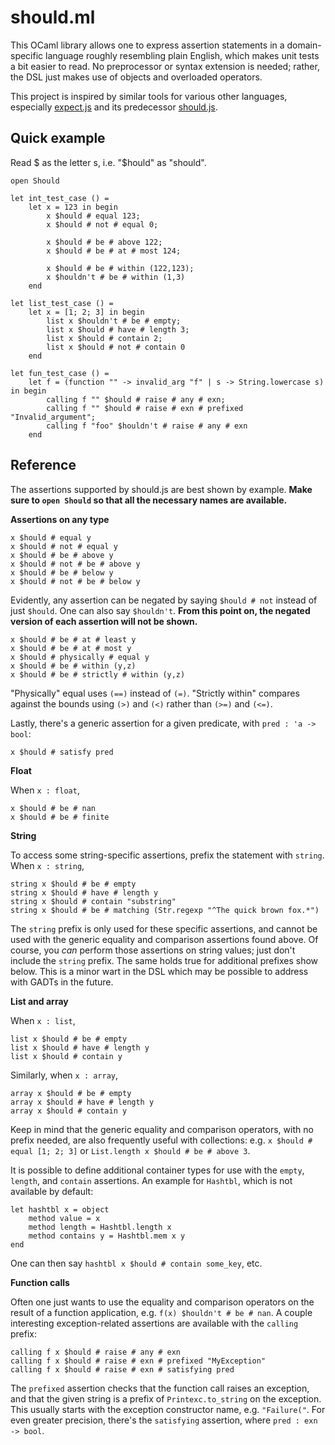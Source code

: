 should.ml
=========

This OCaml library allows one to express assertion statements in a
domain-specific language roughly resembling plain English, which makes unit
tests a bit easier to read. No preprocessor or syntax extension is needed;
rather, the DSL just makes use of objects and overloaded operators.

This project is inspired by similar tools for various other languages,
especially [expect.js](https://github.com/LearnBoost/expect.js/) and its
predecessor [should.js](https://github.com/visionmedia/should.js/).

Quick example
-------------

Read $ as the letter s, i.e. "$hould" as "should".

```
open Should

let int_test_case () =
    let x = 123 in begin
        x $hould # equal 123;
        x $hould # not # equal 0;
        
        x $hould # be # above 122;
        x $hould # be # at # most 124;
        
        x $hould # be # within (122,123);
        x $houldn't # be # within (1,3)
    end

let list_test_case () =
    let x = [1; 2; 3] in begin
        list x $houldn't # be # empty;
        list x $hould # have # length 3;
        list x $hould # contain 2;
        list x $hould # not # contain 0
    end

let fun_test_case () =
    let f = (function "" -> invalid_arg "f" | s -> String.lowercase s) in begin
        calling f "" $hould # raise # any # exn;
        calling f "" $hould # raise # exn # prefixed "Invalid_argument";
        calling f "foo" $houldn't # raise # any # exn
    end
```


Reference
---------

The assertions supported by should.js are best shown by example. **Make sure to
`open Should` so that all the necessary names are available.**

**Assertions on any type**

```
x $hould # equal y
x $hould # not # equal y
x $hould # be # above y
x $hould # not # be # above y
x $hould # be # below y
x $hould # not # be # below y
```


Evidently, any assertion can be negated by saying `$hould # not` instead of just
`$hould`. One can also say `$houldn't`. **From this point on, the negated version
of each assertion will not be shown.**

```
x $hould # be # at # least y
x $hould # be # at # most y
x $hould # physically # equal y
x $hould # be # within (y,z)
x $hould # be # strictly # within (y,z)
```

"Physically" equal uses `(==)` instead of `(=)`. "Strictly within" compares
against the bounds using `(>)` and `(<)` rather than `(>=)` and `(<=)`.


Lastly, there's a generic assertion for a given predicate, with
`pred : 'a -> bool`:

```
x $hould # satisfy pred
```

**Float**

When `x : float`,
```
x $hould # be # nan
x $hould # be # finite
```

**String**

To access some string-specific assertions, prefix the statement with `string`.
When `x : string`,
```
string x $hould # be # empty
string x $hould # have # length y
string x $hould # contain "substring"
string x $hould # be # matching (Str.regexp "^The quick brown fox.*")
```

The `string` prefix is only used for these specific assertions, and cannot be
used with the generic equality and comparison assertions found above. Of course,
you _can_ perform those assertions on string values; just don't include the
`string` prefix. The same holds true for additional prefixes show below. This is
a minor wart in the DSL which may be possible to address with GADTs in the
future.

**List and array**

When `x : list`,
```
list x $hould # be # empty
list x $hould # have # length y
list x $hould # contain y
```

Similarly, when `x : array`,
```
array x $hould # be # empty
array x $hould # have # length y
array x $hould # contain y
```

Keep in mind that the generic equality and comparison operators, with no prefix
needed, are also frequently useful with collections: e.g.
`x $hould # equal [1; 2; 3]` or `List.length x $hould # be # above 3`.

It is possible to define additional container types for use with the `empty`,
`length`, and `contain` assertions. An example for `Hashtbl`, which is not
available by default:

```
let hashtbl x = object
    method value = x
    method length = Hashtbl.length x
    method contains y = Hashtbl.mem x y
end
```

One can then say `hashtbl x $hould # contain some_key`, etc.

**Function calls**

Often one just wants to use the equality and comparison operators on the result
of a function application, e.g. `f(x) $houldn't # be # nan`. A couple
interesting exception-related assertions are available with the `calling`
prefix:

```
calling f x $hould # raise # any # exn
calling f x $hould # raise # exn # prefixed "MyException"
calling f x $hould # raise # exn # satisfying pred
```

The `prefixed` assertion checks that the function call raises an exception, and
that the given string is a prefix of `Printexc.to_string` on the exception. This
usually starts with the exception constructor name, e.g. `"Failure("`. For even
greater precision, there's the `satisfying` assertion, where
`pred : exn -> bool`.
